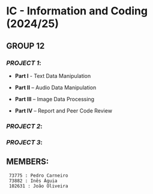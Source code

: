 # IC - Information and Coding (2024/25)

## GROUP 12

### *PROJECT 1*: 
- **Part I** - Text Data Manipulation

- **Part II** – Audio Data Manipulation

- **Part III** – Image Data Processing

- **Part IV** – Report and Peer Code Review

### *PROJECT 2*:

### *PROJECT 3*:



## MEMBERS:
     73775 : Pedro Carneiro
     73882 : Inês Águia  
     102631 : João Oliveira
